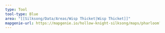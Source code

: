 ```yaml
---
type: Tool
tool-type: Blue
area: "[[Silksong/Data/Areas/Wisp Thicket|Wisp Thicket]]"
mapgenie-url: https://mapgenie.io/hollow-knight-silksong/maps/pharloom?locationIds=479156
---
```

